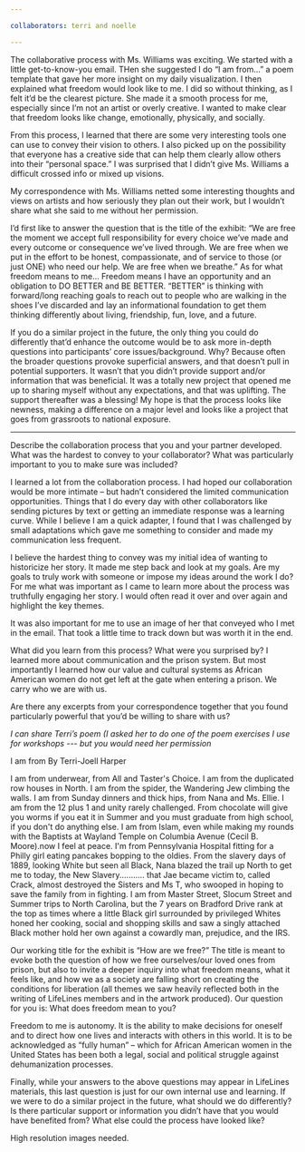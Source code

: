 ```yaml
---

collaborators: terri and noelle

---
```


The collaborative process with Ms. Williams was exciting. We started with a little get-to-know-you email. THen she suggested I do “I am from…” a poem template that gave her more insight on my daily visualization. I then explained what freedom would look like to me. I did so without thinking, as I felt it’d be the clearest picture. She made it a smooth process for me, especially since I’m not an artist or overly creative. I wanted to make clear that freedom looks like change, emotionally, physically, and socially. 

From this process, I learned that there are some very interesting tools one can use to convey their vision to others. I also picked up on the possibility that everyone has a creative side that can help them clearly allow others into their “personal space.” I was surprised that I didn’t give Ms. Williams a difficult crossed info or mixed up visions.

My correspondence with Ms. Williams netted some interesting thoughts and views on artists and how seriously they plan out their work, but I wouldn’t share what she said to me without her permission.

I’d first like to answer the question that is the title of the exhibit: “We are free the moment we accept full responsibility for every choice we’ve made and every outcome or consequence we’ve lived through. We are free when we put in the effort to be honest, compassionate, and of service to those (or just ONE) who need our help. We are free when we breathe.” As for what freedom means to me… Freedom means I have an opportunity and an obligation to DO BETTER and BE BETTER. “BETTER” is thinking with forward/long reaching goals to reach out to people who are walking in the shoes I’ve discarded and lay an informational foundation to get them thinking differently about living, friendship, fun, love, and a future. 

If you do a similar project in the future, the only thing you could do differently that’d enhance the outcome would be to ask more in-depth questions into participants’ core issues/background. Why? Because often the broader questions provoke superficial answers, and that doesn’t pull in potential supporters. It wasn’t that you didn’t provide support and/or information that was beneficial. It was a totally new project that opened me up to sharing myself without any expectations, and that was uplifting. The support thereafter was a blessing! My hope is that the process looks like newness, making a difference on a major level and looks like a project that goes from grassroots to national exposure.

---

Describe the collaboration process that you and your partner developed. What was the hardest to convey to your collaborator? What was particularly important to you to make sure was included?

I learned a lot from the collaboration process.  I had hoped our collaboration would be more intimate – but hadn’t considered the limited communication opportunities.  Things that I do every day with other collaborators like sending pictures by text or getting an immediate response was a learning curve.  While I believe I am a quick adapter, I found that I was challenged by small adaptations which gave me something to consider and made my communication less frequent.

I believe the hardest thing to convey was my initial idea of wanting to historicize her story.  It made me step back and look at my goals.  Are my goals to truly work with someone or impose my ideas around the work I do? 
For me what was important as I came to learn more about the process was truthfully engaging her story.  I would often read it over and over again and highlight the key themes.

It was also important for me to use an image of her that conveyed who I met in the email.  That took a little time to track down but was worth it in the end.
 
What did you learn from this process? What were you surprised by?
I learned more about communication and the prison system.  But most importantly I learned how our value and cultural systems as African American women do not get left at the gate when entering a prison.  We carry who we are with us.
 
Are there any excerpts from your correspondence together that you found particularly powerful that you’d be willing to share with us?

*I can share Terri’s poem (I asked her to do one of the poem exercises I use for workshops --- but you would need her permission*

I am from
By Terri-Joell Harper

I am from underwear, from All and Taster's Choice.
I am from the duplicated row houses in North.
I am from the spider, the Wandering Jew climbing the walls.
I am from Sunday dinners and thick hips, from Nana and Ms. Ellie.
I am from the 12 plus 1 and unity rarely challenged.
From chocolate will give you worms if you eat it in Summer and you must graduate from high school, if you don't do anything else.
I am from Islam, even while making my rounds with the Baptists at Wayland Temple on Columbia Avenue (Cecil B. Moore).now I feel at peace. I'm from Pennsylvania Hospital fitting for a Philly girl eating pancakes bopping to the oldies. From the slavery days of 1889, looking White but seen all Black, Nana blazed the trail up North to get me to today, the New Slavery...........
that Jae became victim to, called Crack, almost destroyed the Sisters and Ms T, who swooped in hoping to save the family from in fighting.
I am from Master Street, Slocum Street and Summer trips to North Carolina, but the 7 years on Bradford Drive rank at the top as times where a little Black girl surrounded by privileged Whites honed her cooking, social and shopping skills and saw a singly attached Black mother hold her own against a cowardly man, prejudice, and the IRS.
 
Our working title for the exhibit is “How are we free?” The title is meant to evoke both the question of how we free ourselves/our loved ones from prison, but also to invite a deeper inquiry into what freedom means, what it feels like, and how we as a society are falling short on creating the conditions for liberation (all themes we saw heavily reflected both in the writing of LifeLines members and in the artwork produced). Our question for you is: What does freedom mean to you?

Freedom to me is autonomy.  It is the ability to make decisions for oneself and to direct how one lives and interacts with others in this world.  It is to be acknowledged as “fully human” – which for African American women in the United States has been both a legal, social and political struggle against dehumanization processes.
 
Finally, while your answers to the above questions may appear in LifeLines materials, this last question is just for our own internal use and learning. If we were to do a similar project in the future, what should we do differently? Is there particular support or information you didn’t have that you would have benefited from? What else could the process have looked like?
 
High resolution images needed.

